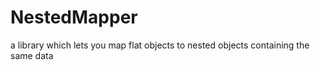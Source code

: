 # NestedMapper
a library which lets you map flat objects to nested objects containing the same data
